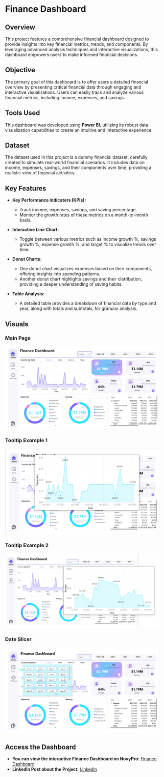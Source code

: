 # Finance Dashboard

## Overview

This project features a comprehensive financial dashboard designed to provide insights into key financial metrics, trends, and components. By leveraging advanced analysis techniques and interactive visualizations, this dashboard empowers users to make informed financial decisions.

## Objective

The primary goal of this dashboard is to offer users a detailed financial overview by presenting critical financial data through engaging and interactive visualizations. Users can easily track and analyze various financial metrics, including income, expenses, and savings.

## Tools Used

This dashboard was developed using **Power BI**, utilizing its robust data visualization capabilities to create an intuitive and interactive experience.

## Dataset

The dataset used in this project is a dummy financial dataset, carefully created to simulate real-world financial scenarios. It includes data on income, expenses, savings, and their components over time, providing a realistic view of financial activities.

## Key Features

- **Key Performance Indicators (KPIs):**
  - Track income, expenses, savings, and saving percentage.
  - Monitor the growth rates of these metrics on a month-to-month basis.

- **Interactive Line Chart:**
  - Toggle between various metrics such as income growth %, savings growth %, expense growth %, and target % to visualize trends over time.

- **Donut Charts:**
  - One donut chart visualizes expenses based on their components, offering insights into spending patterns.
  - Another donut chart highlights savings and their distribution, providing a deeper understanding of saving habits.

- **Table Analysis:**
  - A detailed table provides a breakdown of financial data by type and year, along with totals and subtotals, for granular analysis.

## Visuals

### Main Page
![Main Page](https://github.com/MohamedR4dy/Finance-Dashboard/blob/main/Main_Page.png)

### Tooltip Example 1
![Tooltip1](https://github.com/MohamedR4dy/Finance-Dashboard/blob/main/Tooltip1.png)

### Tooltip Example 2
![Tooltip2](https://github.com/MohamedR4dy/Finance-Dashboard/blob/main/Tooltip2.png)

### Date Slicer
![Date Slicer](https://github.com/MohamedR4dy/Finance-Dashboard/blob/main/Date_Slicer.png)

## Access the Dashboard
- **You can view the interactive Finance Dashboard on NovyPro:** [Finance Dashboard](https://project.novypro.com/QMj8DX)
- **LinkedIn Post about the Project:** [LinkedIn](https://www.linkedin.com/posts/mohamed-roshdy-kharboush_finance-dashboard-activity-7227741530705260544-wRRo?utm_source=share&utm_medium=member_desktop)
